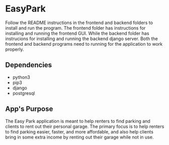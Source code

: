 # EasyPark
Follow the README instructions in the frontend and backend folders to install and run the program. The frontend folder has instructions for installing and running the frontend GUI. While the backend folder has instrucions for installing and running the backend django server. Both the frontend and backend programs need to running for the application to work properly.

## Dependencies
- python3
- pip3
- django
- postgresql

## App's Purpose
The Easy Park application is meant to help renters to find parking and clients to rent out their personal garage. The primary focus is to help renters to find parking easier, faster, and more affordable, and also help clients bring in some extra income by renting out their garage while not in use.
